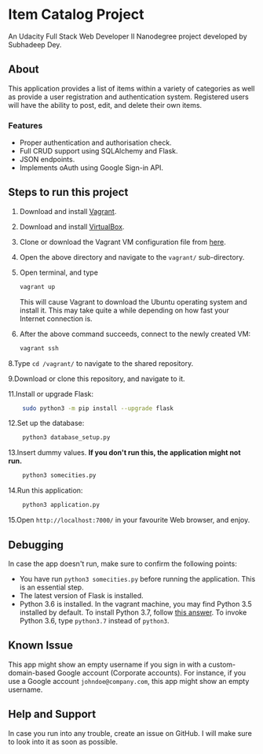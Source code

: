 # Item Catalog Project

An Udacity Full Stack Web Developer II Nanodegree project developed by Subhadeep Dey.

## About

This application provides a list of items within a variety of categories as well as provide a user registration and authentication system. Registered users will have the ability to post, edit, and delete their own items.

### Features

- Proper authentication and authorisation check.
- Full CRUD support using SQLAlchemy and Flask.
- JSON endpoints.
- Implements oAuth using Google Sign-in API.

## Steps to run this project

1. Download and install [Vagrant](https://www.vagrantup.com/downloads.html).

2. Download and install [VirtualBox](https://www.virtualbox.org/wiki/Downloads).

3. Clone or download the Vagrant VM configuration file from [here](https://github.com/udacity/fullstack-nanodegree-vm).

4. Open the above directory and navigate to the `vagrant/` sub-directory.

5. Open terminal, and type

   ```bash
   vagrant up
   ```

   This will cause Vagrant to download the Ubuntu operating system and install it. This may take quite a while depending on how fast your Internet connection is.

6. After the above command succeeds, connect to the newly created VM:

   ```bash
   vagrant ssh
   ```

8.Type `cd /vagrant/` to navigate to the shared repository.

9.Download or clone this repository, and navigate to it.

11.Install or upgrade Flask:

```bash
    sudo python3 -m pip install --upgrade flask
```

12.Set up the database:

```bash
    python3 database_setup.py
```

13.Insert dummy values. **If you don't run this, the application might not run.**

```bash
    python3 somecities.py
```

14.Run this application:

```bash
    python3 application.py
```

15.Open `http://localhost:7000/` in your favourite Web browser, and enjoy.

## Debugging

In case the app doesn't run, make sure to confirm the following points:

- You have run `python3 somecities.py` before running the application. This is an essential step.
- The latest version of Flask is installed.
- Python 3.6 is installed. In the vagrant machine, you may find Python 3.5 installed by default. To install Python 3.7, follow [this answer](https://askubuntu.com/a/865569/571299). To invoke Python 3.6, type `python3.7` instead of `python3`.

## Known Issue

This app might show an empty username if you sign in with a custom-domain-based Google account (Corporate accounts). For instance, if you use a Google account `johndoe@company.com`, this app might show an empty username.

## Help and Support

In case you run into any trouble, create an issue on GitHub. I will make sure to look into it as soon as possible.
